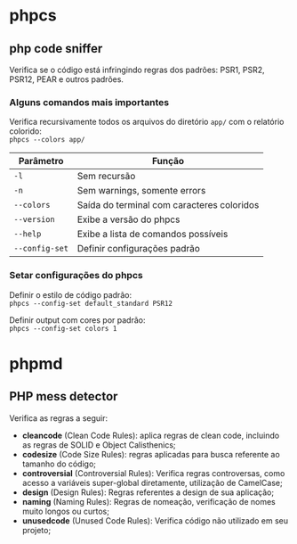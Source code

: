 # phpcs
## php code sniffer

Verifica se o código está infringindo regras dos padrões: PSR1, PSR2, PSR12, PEAR e outros padrões.

### Alguns comandos mais importantes

Verifica recursivamente todos os arquivos do diretório `app/` com o relatório colorido:  
`phpcs --colors app/`

|Parâmetro|Função|
|---|---|
|`-l`|Sem recursão|
|`-n`|Sem warnings, somente errors|
|`--colors`|Saída do terminal com caracteres coloridos|
|`--version`|Exibe a versão do phpcs|
|`--help`|Exibe a lista de comandos possíveis|
|`--config-set`|Definir configurações padrão|

### Setar configurações do phpcs

Definir o estilo de código padrão:  
`phpcs --config-set default_standard PSR12`

Definir output com cores por padrão:  
`phpcs --config-set colors 1`

# phpmd
## PHP mess detector

Verifica as regras a seguir:

- **cleancode** (Clean Code Rules): aplica regras de clean code, incluindo as regras de SOLID e Object Calisthenics;
- **codesize** (Code Size Rules): regras aplicadas para busca referente ao tamanho do código;
- **controversial** (Controversial Rules): Verifica regras controversas, como acesso a variáveis super-global diretamente, utilização de CamelCase;
- **design** (Design Rules): Regras referentes a design de sua aplicação;
- **naming** (Naming Rules): Regras de nomeação, verificação de nomes muito longos ou curtos;
- **unusedcode** (Unused Code Rules): Verifica código não utilizado em seu projeto;